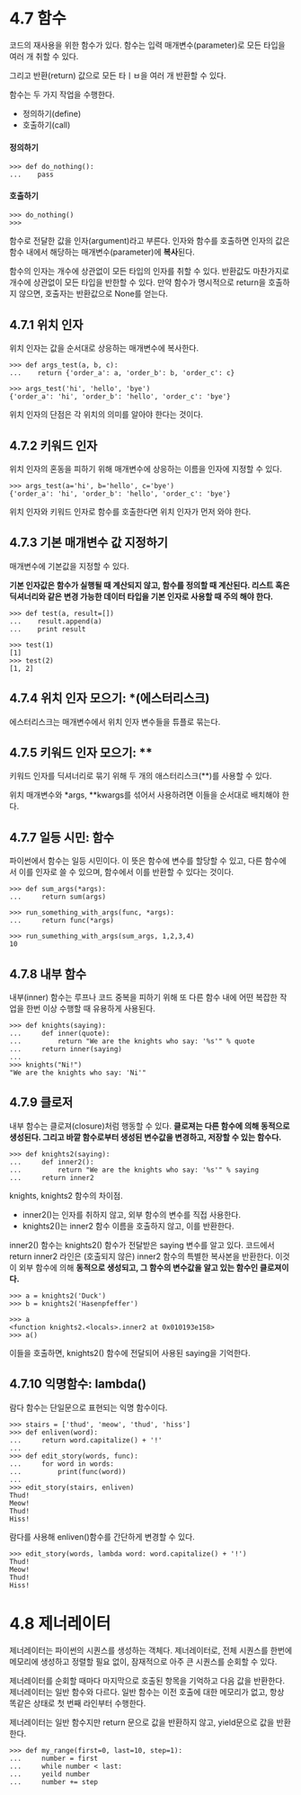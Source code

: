 # 4.7 함수
코드의 재사용을 위한 함수가 있다. 함수는 입력 매개변수(parameter)로 모든 타입을 여러 개 취할 수 있다. 

그리고 반환(return) 값으로 모든 타ㅣㅂ을 여러 개 반환할 수 있다.

함수는 두 가지 작업을 수행한다.
* 정의하기(define) 
* 호출하기(call)

#### 정의하기
```
>>> def do_nothing():
...    pass
```

#### 호출하기
```
>>> do_nothing()
>>>
```

함수로 전달한 값을 인자(argument)라고 부른다. 인자와 함수를 호출하면 인자의 값은 함수 내에서 해당하는 매개변수(parameter)에 **복사**된다.

함수의 인자는 개수에 상관없이 모든 타입의 인자를 취할 수 있다. 반환값도 마찬가지로 개수에 상관없이 모든 타입을 반한할 수 있다. 만약 함수가 명시적으로 return을 호출하지 않으면, 호출자는 반환값으로 None를 얻는다.

## 4.7.1 위치 인자
위치 인자는 값을 순서대로 상응하는 매개변수에 복사한다.
```
>>> def args_test(a, b, c):
...    return {'order_a': a, 'order_b': b, 'order_c': c}

>>> args_test('hi', 'hello', 'bye')
{'order_a': 'hi', 'order_b': 'hello', 'order_c': 'bye'}
```
위치 인자의 단점은 각 위치의 의미를 알아야 한다는 것이다.

## 4.7.2 키워드 인자
위치 인자의 혼동을 피하기 위해 매개변수에 상응하는 이름을 인자에 지정할 수 있다.
```
>>> args_test(a='hi', b='hello', c='bye')
{'order_a': 'hi', 'order_b': 'hello', 'order_c': 'bye'}
```
위치 인자와 키워드 인자로 함수를 호출한다면 위치 인자가 먼저 와야 한다.

## 4.7.3 기본 매개변수 값 지정하기
매개변수에 기본값을 지정할 수 있다.

**기본 인자값은 함수가 실행될 때 계산되지 않고, 함수를 정의할 때 계산된다. 리스트 혹은 딕셔너리와 같은 변경 가능한 데이터 타입을 기본 인자로 사용할 때 주의 해야 한다.**

```
>>> def test(a, result=[])
...    result.append(a)
...    print result

>>> test(1)
[1]
>>> test(2)
[1, 2]
```

## 4.7.4 위치 인자 모으기: *(에스터리스크)
에스터리스크는 매개변수에서 위치 인자 변수들을 튜플로 묶는다. 

## 4.7.5 키워드 인자 모으기: **
키워드 인자를 딕셔너리로 묶기 위해 두 개의 애스터리스크(**)를 사용할 수 있다.

위치 매개변수와 *args, **kwargs를 섞어서 사용하려면 이들을 순서대로 배치해야 한다. 

## 4.7.7 일등 시민: 함수
파이썬에서 함수는 일등 시민이다. 이 뜻은 함수에 변수를 할당할 수 있고, 다른 함수에서 이를 인자로 쓸 수 있으며, 함수에서 이를 반환할 수 있다는 것이다. 

```
>>> def sum_args(*args):
...     return sum(args)

>>> run_something_with_args(func, *args):
...     return func(*args)

>>> run_sumething_with_args(sum_args, 1,2,3,4)
10
```

## 4.7.8 내부 함수
내부(inner) 함수는 루프나 코드 중복을 피하기 위해 또 다른 함수 내에 어떤 복잡한 작업을 한번 이상 수행할 때 유용하게 사용된다.

```
>>> def knights(saying):
...     def inner(quote):
...         return "We are the knights who say: '%s'" % quote
...     return inner(saying)
...
>>> knights("Ni!")
"We are the knights who say: 'Ni'"
```

## 4.7.9 클로저
내부 함수는 클로져(closure)처럼 행동할 수 있다. **클로져는 다른 함수에 의해 동적으로 생성된다. 그리고 바깥 함수로부터 생성된 변수값을 변경하고, 저장할 수 있는 함수다.**

```
>>> def knights2(saying):
...     def inner2():
...         return "We are the knights who say: '%s'" % saying
...     return inner2
```
knights, knights2 함수의 차이점.
* inner2()는 인자를 취하지 않고, 외부 함수의 변수를 직접 사용한다.
* knights2()는 inner2 함수 이름을 호출하지 않고, 이를 반환한다.

inner2() 함수는 knights2() 함수가 전달받은 saying 변수를 알고 있다. 코드에서 return inner2 라인은 (호출되지 않은) inner2 함수의 특별한 복사본을 반환한다. 이것이 외부 함수에 의해 **동적으로 생성되고, 그 함수의 변수값을 알고 있는 함수인 클로져이다.**

```
>>> a = knights2('Duck')
>>> b = knights2('Hasenpfeffer')

>>> a
<function knights2.<locals>.inner2 at 0x010193e158>
>>> a()
```
이들을 호출하면, knights2() 함수에 전달되어 사용된 saying을 기억한다.


## 4.7.10 익명함수: lambda()
람다 함수는 단일문으로 표현되는 익명 함수이다. 

```
>>> stairs = ['thud', 'meow', 'thud', 'hiss']
>>> def enliven(word):
...     return word.capitalize() + '!'
...
>>> def edit_story(words, func):
...     for word in words:
...         print(func(word))
...
>>> edit_story(stairs, enliven)
Thud!
Meow!
Thud!
Hiss!
```
람다를 사용해 enliven()함수를 간단하게 변경할 수 있다.

```
>>> edit_story(words, lambda word: word.capitalize() + '!')
Thud!
Meow!
Thud!
Hiss!
```

# 4.8 제너레이터
제너레이터는 파이썬의 시퀀스를 생성하는 객체다. 제너레이터로, 전체 시퀀스를 한번에 메모리에 생성하고 정렬할 필요 없이, 잠재적으로 아주 큰 시퀀스를 순회할 수 있다.

제너레이터를 순회할 때마다 마지막으로 호출된 항목을 기억하고 다음 값을 반환한다. 제너레이터는 일반 함수와 다르다. 일반 함수는 이전 호출에 대한 메모리가 없고, 항상 똑같은 상태로 첫 번째 라인부터 수행한다.

제너레이터는 일반 함수지만 return 문으로 값을 반환하지 않고,  yield문으로 값을 반환한다.

```
>>> def my_range(first=0, last=10, step=1):
...     number = first
...     while number < last:
...     yeild number
...     number += step
```

